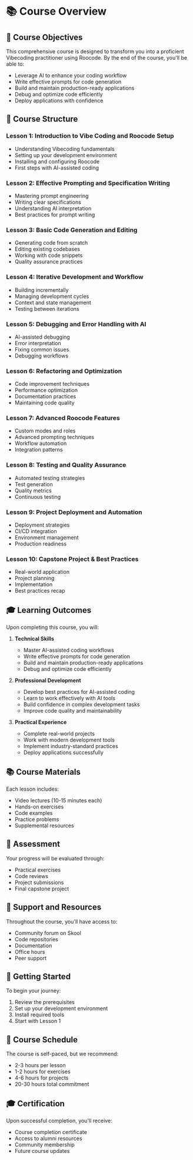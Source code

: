 # 📚 Course Overview

## 🎯 Course Objectives

This comprehensive course is designed to transform you into a proficient Vibecoding practitioner using Roocode. By the end of the course, you'll be able to:

- Leverage AI to enhance your coding workflow
- Write effective prompts for code generation
- Build and maintain production-ready applications
- Debug and optimize code efficiently
- Deploy applications with confidence

## 📖 Course Structure

### Lesson 1: Introduction to Vibe Coding and Roocode Setup
- Understanding Vibecoding fundamentals
- Setting up your development environment
- Installing and configuring Roocode
- First steps with AI-assisted coding

### Lesson 2: Effective Prompting and Specification Writing
- Mastering prompt engineering
- Writing clear specifications
- Understanding AI interpretation
- Best practices for prompt writing

### Lesson 3: Basic Code Generation and Editing
- Generating code from scratch
- Editing existing codebases
- Working with code snippets
- Quality assurance practices

### Lesson 4: Iterative Development and Workflow
- Building incrementally
- Managing development cycles
- Context and state management
- Testing between iterations

### Lesson 5: Debugging and Error Handling with AI
- AI-assisted debugging
- Error interpretation
- Fixing common issues
- Debugging workflows

### Lesson 6: Refactoring and Optimization
- Code improvement techniques
- Performance optimization
- Documentation practices
- Maintaining code quality

### Lesson 7: Advanced Roocode Features
- Custom modes and roles
- Advanced prompting techniques
- Workflow automation
- Integration patterns

### Lesson 8: Testing and Quality Assurance
- Automated testing strategies
- Test generation
- Quality metrics
- Continuous testing

### Lesson 9: Project Deployment and Automation
- Deployment strategies
- CI/CD integration
- Environment management
- Production readiness

### Lesson 10: Capstone Project & Best Practices
- Real-world application
- Project planning
- Implementation
- Best practices recap

## 🎓 Learning Outcomes

Upon completing this course, you will:

1. **Technical Skills**
   - Master AI-assisted coding workflows
   - Write effective prompts for code generation
   - Build and maintain production-ready applications
   - Debug and optimize code efficiently

2. **Professional Development**
   - Develop best practices for AI-assisted coding
   - Learn to work effectively with AI tools
   - Build confidence in complex development tasks
   - Improve code quality and maintainability

3. **Practical Experience**
   - Complete real-world projects
   - Work with modern development tools
   - Implement industry-standard practices
   - Deploy applications successfully

## 📚 Course Materials

Each lesson includes:

- Video lectures (10-15 minutes each)
- Hands-on exercises
- Code examples
- Practice problems
- Supplemental resources

## 🎯 Assessment

Your progress will be evaluated through:

- Practical exercises
- Code reviews
- Project submissions
- Final capstone project

## 🤝 Support and Resources

Throughout the course, you'll have access to:

- Community forum on Skool
- Code repositories
- Documentation
- Office hours
- Peer support

## 🚀 Getting Started

To begin your journey:

1. Review the prerequisites
2. Set up your development environment
3. Install required tools
4. Start with Lesson 1

## 📅 Course Schedule

The course is self-paced, but we recommend:

- 2-3 hours per lesson
- 1-2 hours for exercises
- 4-6 hours for projects
- 20-30 hours total commitment

## 🎓 Certification

Upon successful completion, you'll receive:

- Course completion certificate
- Access to alumni resources
- Community membership
- Future course updates 